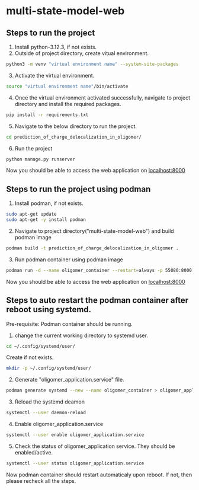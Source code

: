 # multi-state-model-web
## Steps to run the project
1. Install python-3.12.3, if not exists.
2. Outside of project directory, create vitual environment.
```bash
python3 -m venv "virtual environment name" --system-site-packages
```
3. Activate the virtual environment.
```bash
source "virtual environment name"/bin/activate
```
4. Once the virtual environment activated successfully, navigate to project directory and install the required packages.
```bash
pip install -r requirements.txt
```
5. Navigate to the below directory to run the project.
```bash
cd prediction_of_charge_delocalization_in_oligomer/ 
```
6. Run the project
```bash
python manage.py runserver
```
Now you should be able to access the web application on [localhost:8000](http://localhost:8000/)


## Steps to run the project using podman

1. Install podman, if not exists.
```bash
sudo apt-get update
sudo apt-get -y install podman
```
2. Navigate to project directory("multi-state-model-web") and build podman image
```bash
podman build -t prediction_of_charge_delocalization_in_oligomer .
```
3. Run podman container using podman image
```bash
podman run -d --name oligomer_container --restart=always -p 55080:8000 prediction_of_charge_delocalization_in_oligomer:latest
```
Now you should be able to access the web application on [localhost:8000](http://localhost:8000/)


## Steps to auto restart the podman container after reboot using systemd.

Pre-requisite: Podman container should be running.

1. change the current working directory to systemd user.
```bash
cd ~/.config/systemd/user/
```
Create if not exists.
```bash
mkdir -p ~/.config/systemd/user/
```
2. Generate "oligomer_application.service" file.
```bash
podman generate systemd --new --name oligomer_container > oligomer_application.service
``` 
3. Reload the systemd deamon
```bash
systemctl --user daemon-reload
``` 
4. Enable oligomer_application.service
```bash
systemctl --user enable oligomer_application.service
``` 
5. Check the status of oligomer_application service. They should be enabled/active.
```bash
systemctl --user status oligomer_application.service
``` 
Now podman container should restart automaticaly upon reboot. If not, then please recheck all the steps.

